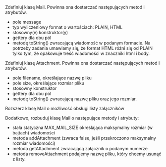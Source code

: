 Zdefiniuj klasę Mail. Powinna ona dostarczać następujących metod i atrybutów.

* pole message
* typ wyliczeniowy format o wartościach: PLAIN, HTML
* stosowny(e) konstruktor(y)
* gettery dla obu pól
* metodę toString() zwracającą wiadomość w podanym formacie. Na potrzeby zadania umawiamy się, że format HTML różni się od PLAIN tylko tym, że opakowuje treść wiadomości w znaczniki html i body.

Zdefiniuj klasę Attachment. Powinna ona dostarczać następujących metod i atrybutów.

* pole filename, określające nazwę pliku
* pole size, określające rozmiar pliku
* stosowny konstruktor
* gettery dla obu pól
* metodę toString() zwracającą nazwę pliku oraz jego rozmiar.
  
Rozszerz klasę Mail o możliwość obsługi listy załączników

Dodatkowo, rozbuduj klasę Mail o następujące metody i atrybuty:

* stała statyczna MAX_MAIL_SIZE określająca maksymalny rozmiar (w bajtach) wiadomości
* metoda addAttachment (zwraca false, jeśli przekroczono maksymalny rozmiar wiadomości)
* metoda getAttachment zwracającą załącznik o podanym numerze
* metoda removeAttachment podajemy nazwę pliku, który chcemy usunąć z listy.
